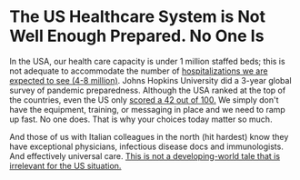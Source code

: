 # The US Healthcare System is Not Well Enough Prepared. No One Is

In the USA, our health care capacity is under 1 million staffed beds; this is not adequate to accommodate the number of [hospitalizations we
are expected to see (4-8 million)](https://www.bloomberg.com/opinion/articles/2020-03-05/how-bad-is-the-coronavirus-let-s-compare-with-sars-ebola-flu). Johns Hopkins University did a 3-year global survey of pandemic preparedness. Although the USA ranked at the top of the countries, even the US only [scored a 42 out of 100.](https://jhu.pure.elsevier.com/en/publications/pandemic-influenza-and-major-disease-outbreak-preparedness-in-us--7) We simply don't have the equipment, training, or messaging in place and
we need to ramp up fast. No one does. That is why your choices today matter so much.

And those of us with Italian colleagues in the north (hit hardest) know they have exceptional physicians, infectious disease docs and
immunologists. And effectively universal care. [This is not a developing-world tale that is irrelevant for the US situation.](https://twitter.com/drkomanduri/status/1236720751073546240)